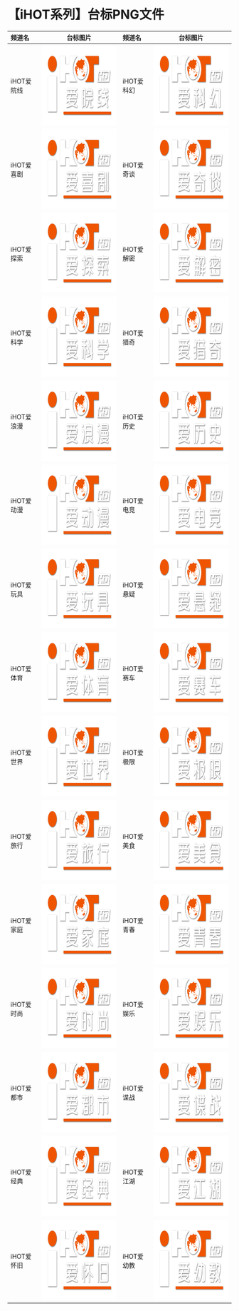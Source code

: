 # 【iHOT系列】台标PNG文件
|频道名|台标图片|频道名|台标图片|
|:---|:---:|:---|:---:|
|iHOT爱院线|<img src="https://raw.githubusercontent.com/love599/TVLogo/main/logo/iHOT/iHOT爱院线.png" width="300" height="180">|iHOT爱科幻|<img src="https://raw.githubusercontent.com/love599/TVLogo/main/logo/iHOT/iHOT爱科幻.png" width="300" height="180">|
|iHOT爱喜剧|<img src="https://raw.githubusercontent.com/love599/TVLogo/main/logo/iHOT/iHOT爱喜剧.png" width="300" height="180">|iHOT爱奇谈|<img src="https://raw.githubusercontent.com/love599/TVLogo/main/logo/iHOT/iHOT爱奇谈.png" width="300" height="180">|
|iHOT爱探索|<img src="https://raw.githubusercontent.com/love599/TVLogo/main/logo/iHOT/iHOT爱探索.png" width="300" height="180">|iHOT爱解密|<img src="https://raw.githubusercontent.com/love599/TVLogo/main/logo/iHOT/iHOT爱解密.png" width="300" height="180">|
|iHOT爱科学|<img src="https://raw.githubusercontent.com/love599/TVLogo/main/logo/iHOT/iHOT爱科学.png" width="300" height="180">|iHOT爱猎奇|<img src="https://raw.githubusercontent.com/love599/TVLogo/main/logo/iHOT/iHOT爱猎奇.png" width="300" height="180">|
|iHOT爱浪漫|<img src="https://raw.githubusercontent.com/love599/TVLogo/main/logo/iHOT/iHOT爱浪漫.png" width="300" height="180">|iHOT爱历史|<img src="https://raw.githubusercontent.com/love599/TVLogo/main/logo/iHOT/iHOT爱历史.png" width="300" height="180">|
|iHOT爱动漫|<img src="https://raw.githubusercontent.com/love599/TVLogo/main/logo/iHOT/iHOT爱动漫.png" width="300" height="180">|iHOT爱电竞|<img src="https://raw.githubusercontent.com/love599/TVLogo/main/logo/iHOT/iHOT爱电竞.png" width="300" height="180">|
|iHOT爱玩具|<img src="https://raw.githubusercontent.com/love599/TVLogo/main/logo/iHOT/iHOT爱玩具.png" width="300" height="180">|iHOT爱悬疑|<img src="https://raw.githubusercontent.com/love599/TVLogo/main/logo/iHOT/iHOT爱悬疑.png" width="300" height="180">|
|iHOT爱体育|<img src="https://raw.githubusercontent.com/love599/TVLogo/main/logo/iHOT/iHOT爱体育.png" width="300" height="180">|iHOT爱赛车|<img src="https://raw.githubusercontent.com/love599/TVLogo/main/logo/iHOT/iHOT爱赛车.png" width="300" height="180">|
|iHOT爱世界|<img src="https://raw.githubusercontent.com/love599/TVLogo/main/logo/iHOT/iHOT爱世界.png" width="300" height="180">|iHOT爱极限|<img src="https://raw.githubusercontent.com/love599/TVLogo/main/logo/iHOT/iHOT爱极限.png" width="300" height="180">|
|iHOT爱旅行|<img src="https://raw.githubusercontent.com/love599/TVLogo/main/logo/iHOT/iHOT爱旅行.png" width="300" height="180">|iHOT爱美食|<img src="https://raw.githubusercontent.com/love599/TVLogo/main/logo/iHOT/iHOT爱美食.png" width="300" height="180">|
|iHOT爱家庭|<img src="https://raw.githubusercontent.com/love599/TVLogo/main/logo/iHOT/iHOT爱家庭.png" width="300" height="180">|iHOT爱青春|<img src="https://raw.githubusercontent.com/love599/TVLogo/main/logo/iHOT/iHOT爱青春.png" width="300" height="180">|
|iHOT爱时尚|<img src="https://raw.githubusercontent.com/love599/TVLogo/main/logo/iHOT/iHOT爱时尚.png" width="300" height="180">|iHOT爱娱乐|<img src="https://raw.githubusercontent.com/love599/TVLogo/main/logo/iHOT/iHOT爱娱乐.png" width="300" height="180">|
|iHOT爱都市|<img src="https://raw.githubusercontent.com/love599/TVLogo/main/logo/iHOT/iHOT爱都市.png" width="300" height="180">|iHOT爱谍战|<img src="https://raw.githubusercontent.com/love599/TVLogo/main/logo/iHOT/iHOT爱谍战.png" width="300" height="180">|
|iHOT爱经典|<img src="https://raw.githubusercontent.com/love599/TVLogo/main/logo/iHOT/iHOT爱经典.png" width="300" height="180">|iHOT爱江湖|<img src="https://raw.githubusercontent.com/love599/TVLogo/main/logo/iHOT/iHOT爱江湖.png" width="300" height="180">|
|iHOT爱怀旧|<img src="https://raw.githubusercontent.com/love599/TVLogo/main/logo/iHOT/iHOT爱怀旧.png" width="300" height="180">|iHOT爱幼教|<img src="https://raw.githubusercontent.com/love599/TVLogo/main/logo/iHOT/iHOT爱幼教.png" width="300" height="180">|
